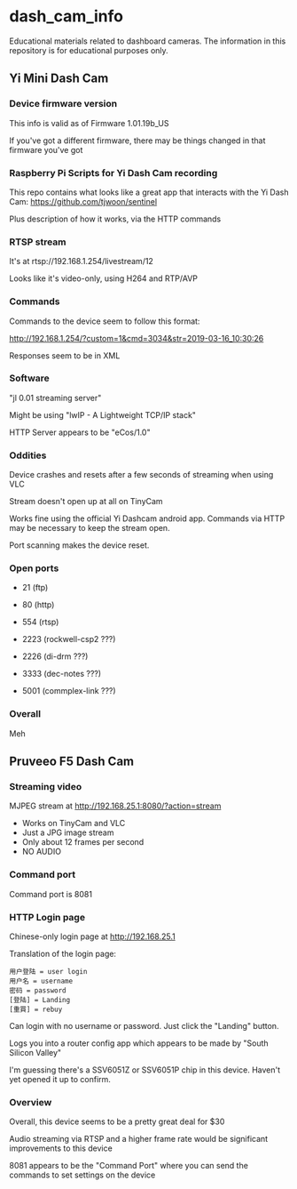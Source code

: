 # dash_cam_info
Educational materials related to dashboard cameras. The information in this repository is for educational purposes only.

## Yi Mini Dash Cam

### Device firmware version

This info is valid as of Firmware 1.01.19b_US

If you've got a different firmware, there may be things changed in that firmware you've got

### Raspberry Pi Scripts for Yi Dash Cam recording

This repo contains what looks like a great app that interacts with the Yi Dash Cam: https://github.com/tjwoon/sentinel

Plus description of how it works, via the HTTP commands

### RTSP stream

It's at rtsp://192.168.1.254/livestream/12

Looks like it's video-only, using H264 and RTP/AVP

### Commands

Commands to the device seem to follow this format:

http://192.168.1.254/?custom=1&cmd=3034&str=2019-03-16_10:30:26

Responses seem to be in XML

### Software

"jl 0.01 streaming server"

Might be using "lwIP - A Lightweight TCP/IP stack"

HTTP Server appears to be "eCos/1.0"

### Oddities

Device crashes and resets after a few seconds of streaming when using VLC

Stream doesn't open up at all on TinyCam

Works fine using the official Yi Dashcam android app. Commands via HTTP may be necessary to keep the stream open.

Port scanning makes the device reset.

### Open ports

* 21 (ftp)

* 80 (http)

* 554 (rtsp)

* 2223 (rockwell-csp2 ???)

* 2226 (di-drm ???)

* 3333 (dec-notes ???)

* 5001 (commplex-link ???)

### Overall

Meh

## Pruveeo F5 Dash Cam

### Streaming video

MJPEG stream at http://192.168.25.1:8080/?action=stream

* Works on TinyCam and VLC
* Just a JPG image stream
* Only about 12 frames per second
* NO AUDIO

### Command port

Command port is 8081

### HTTP Login page
Chinese-only login page at http://192.168.25.1

Translation of the login page:
```
用户登陆 = user login
用户名 = username
密码 = password
[登陆] = Landing
[重買] = rebuy
```

Can login with no username or password. Just click the "Landing" button.

Logs you into a router config app which appears to be made by "South Silicon Valley"

I'm guessing there's a SSV6051Z or SSV6051P chip in this device. Haven't yet opened it up to confirm.

### Overview

Overall, this device seems to be a pretty great deal for $30

Audio streaming via RTSP and a higher frame rate would be significant improvements to this device

8081 appears to be the "Command Port" where you can send the commands to set settings on the device
